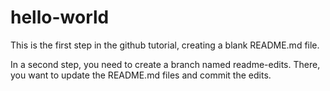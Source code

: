 # hello-world
This is the first step in the github tutorial, creating a blank README.md file.

In a second step, you need to create a branch named readme-edits. There, you want to update the README.md files and commit the edits.

